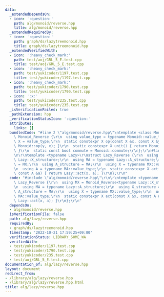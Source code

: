```yaml
---
data:
  _extendedDependsOn:
  - icon: ':question:'
    path: alg/monoid/reverse.hpp
    title: alg/monoid/reverse.hpp
  _extendedRequiredBy:
  - icon: ':question:'
    path: graph/ds/lazytreemonoid.hpp
    title: graph/ds/lazytreemonoid.hpp
  _extendedVerifiedWith:
  - icon: ':heavy_check_mark:'
    path: test/aoj/GRL_5_E.test.cpp
    title: test/aoj/GRL_5_E.test.cpp
  - icon: ':heavy_check_mark:'
    path: test/yukicoder/1197.test.cpp
    title: test/yukicoder/1197.test.cpp
  - icon: ':heavy_check_mark:'
    path: test/yukicoder/1790.test.cpp
    title: test/yukicoder/1790.test.cpp
  - icon: ':x:'
    path: test/yukicoder/235.test.cpp
    title: test/yukicoder/235.test.cpp
  _isVerificationFailed: true
  _pathExtension: hpp
  _verificationStatusIcon: ':question:'
  attributes:
    links: []
  bundledCode: "#line 2 \"alg/monoid/reverse.hpp\"\ntemplate <class Monoid>\r\nstruct\
    \ Monoid_Reverse {\r\n  using value_type = typename Monoid::value_type;\r\n  using\
    \ X = value_type;\r\n  static constexpr X op(const X &x, const X &y) { return\
    \ Monoid::op(y, x); }\r\n  static constexpr X unit() { return Monoid::unit();\
    \ }\r\n  static const bool commute = Monoid::commute;\r\n};\r\n#line 2 \"alg/lazy/reverse.hpp\"\
    \n\r\ntemplate <typename Lazy>\r\nstruct Lazy_Reverse {\r\n  using MX = Monoid_Reverse<typename\
    \ Lazy::X_structure>;\r\n  using MA = typename Lazy::A_structure;\r\n  using X_structure\
    \ = MX;\r\n  using A_structure = MA;\r\n  using X = typename MX::value_type;\r\
    \n  using A = typename MA::value_type;\r\n  static constexpr X act(const X &x,\
    \ const A &a) { return Lazy::act(x, a); }\r\n};\r\n"
  code: "#include \"alg/monoid/reverse.hpp\"\r\n\r\ntemplate <typename Lazy>\r\nstruct\
    \ Lazy_Reverse {\r\n  using MX = Monoid_Reverse<typename Lazy::X_structure>;\r\
    \n  using MA = typename Lazy::A_structure;\r\n  using X_structure = MX;\r\n  using\
    \ A_structure = MA;\r\n  using X = typename MX::value_type;\r\n  using A = typename\
    \ MA::value_type;\r\n  static constexpr X act(const X &x, const A &a) { return\
    \ Lazy::act(x, a); }\r\n};\r\n"
  dependsOn:
  - alg/monoid/reverse.hpp
  isVerificationFile: false
  path: alg/lazy/reverse.hpp
  requiredBy:
  - graph/ds/lazytreemonoid.hpp
  timestamp: '2022-10-21 17:59:25+09:00'
  verificationStatus: LIBRARY_SOME_WA
  verifiedWith:
  - test/yukicoder/1197.test.cpp
  - test/yukicoder/1790.test.cpp
  - test/yukicoder/235.test.cpp
  - test/aoj/GRL_5_E.test.cpp
documentation_of: alg/lazy/reverse.hpp
layout: document
redirect_from:
- /library/alg/lazy/reverse.hpp
- /library/alg/lazy/reverse.hpp.html
title: alg/lazy/reverse.hpp
---
```

